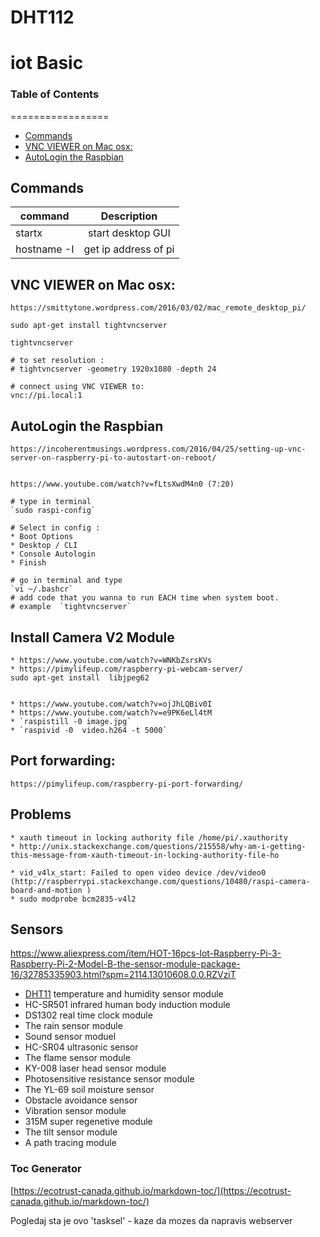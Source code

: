 # DHT112


# iot Basic

### Table of Contents
=================
  * [Commands](#commands)
  * [VNC VIEWER on Mac osx:](#vnc-viewer-on-mac-osx-)
  * [AutoLogin the Raspbian](#autologin-the-raspbian)


## Commands
| command       | Description |
| ------------- |:-------------:|
| startx      	| start desktop GUI |
| hostname -I	| get ip address of pi |



## VNC VIEWER on Mac osx:

	https://smittytone.wordpress.com/2016/03/02/mac_remote_desktop_pi/
	
	sudo apt-get install tightvncserver
	
	tightvncserver
	
	# to set resolution :
	# tightvncserver -geometry 1920x1080 -depth 24

	# connect using VNC VIEWER to:
	vnc://pi.local:1

## AutoLogin the Raspbian
	https://incoherentmusings.wordpress.com/2016/04/25/setting-up-vnc-server-on-raspberry-pi-to-autostart-on-reboot/


	https://www.youtube.com/watch?v=fLtsXwdM4n0 (7:20)
	
	# type in terminal
	`sudo raspi-config`
	
	# Select in config :
	* Boot Options
	* Desktop / CLI
	* Console Autologin
	* Finish

	# go in terminal and type
	`vi ~/.bashcr`
	# add code that you wanna to run EACH time when system boot.
	# example  `tightvncserver`

## Install Camera V2 Module
	* https://www.youtube.com/watch?v=WNKbZsrsKVs 
	* https://pimylifeup.com/raspberry-pi-webcam-server/
	sudo apt-get install  libjpeg62


	* https://www.youtube.com/watch?v=ojJhLQBiv0I 
	* https://www.youtube.com/watch?v=e9PK6eLl4tM
	* `raspistill -0 image.jpg`
	* `raspivid -0  video.h264 -t 5000`

## Port forwarding:
	https://pimylifeup.com/raspberry-pi-port-forwarding/


## Problems
	* xauth timeout in locking authority file /home/pi/.xauthority  
	* http://unix.stackexchange.com/questions/215558/why-am-i-getting-this-message-from-xauth-timeout-in-locking-authority-file-ho

	* vid_v4lx_start: Failed to open video device /dev/video0     (http://raspberrypi.stackexchange.com/questions/10480/raspi-camera-board-and-motion )
	* sudo modprobe bcm2835-v4l2

## Sensors
https://www.aliexpress.com/item/HOT-16pcs-lot-Raspberry-Pi-3-Raspberry-Pi-2-Model-B-the-sensor-module-package-16/32785335903.html?spm=2114.13010608.0.0.RZVziT

* [DHT11](sensors/DHT11.md) temperature and humidity sensor module 
* HC-SR501 infrared human body induction module
* DS1302 real time clock module
* The rain sensor module
* Sound sensor moduel
* HC-SR04 ultrasonic sensor
* The flame sensor module
* KY-008 laser head sensor module
* Photosensitive resistance sensor module
* The YL-69 soil moisture sensor
* Obstacle avoidance sensor
* Vibration sensor module
* 315M super regenetive module
* The tilt sensor module 
* A path tracing module
 

### Toc Generator
[https://ecotrust-canada.github.io/markdown-toc/](https://ecotrust-canada.github.io/markdown-toc/)



Pogledaj sta je ovo 'tasksel' - kaze da mozes da napravis webserver         
